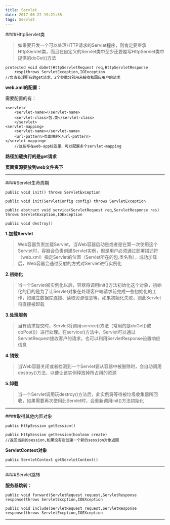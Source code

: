 ```yaml
---
title: Servlet
date: 2017-06-22 19:21:55
tags: Servlet
---
```

####HttpServlet类

>如果要开发一个可以处理HTTP请求的Servlet程序，则肯定要继承HttpServlet类，而且在自定义的Servlet类中至少还要覆写HttpServlet类中提供的doGet()方法

```
protected void doGet(HttpServletRequest req,HttpServletResponse
	resp)throws ServletException,IOException
//负责处理所有的get请求，2个参数分别用来接收和回应用户的请求
```

**web.xml的配置：**

<!--more-->

需要配置的有：

```	
<servlet>
	<servlet-name></servlet-name>
    <servlet-class>包.类</servlet-class>
    </servlet>
<servlet-mapping>
	<servlet-name></servlet-name>
    <url-pattern>页面映射</url-pattern>
</servlet-mapping>
	//这些写在web-app标签里，可以配置多个servlet-mapping
```

**路径加载执行的是get请求**

**页面资源要放到web文件夹下**

----------

####Servlet生命周期

```
public void init() throws ServletException

public void init(ServletConfig config) throws ServletException

public abstract void service(ServletRequest req,ServletResponse res) throws ServletExcption,IOException
	
public void destroy()
```

**1.加载Servlet**

>Web容器负责加载Servlet，当Web容器启动是或者是在第一次使用这个Servlet时，容器会负责创建Servlet实例，但是用户必须通过部署描述符（web.xml）指定Servlet的位置（Servlet所在的包.类名称），成功加载后，Web容器会通过反射的方式对Servlet进行实例化

**2.初始化**

>当一个Servlet被实例化以后，容器将调用init()方法初始化这个对象，初始化的目的是为了让Servlet对象在处理客户端请求前完成一些初始化的工作，如建立数据库连接、读取资源信息等，如果初始化失败，则此Servlet将直接被卸载

**3.处理服务**

>当有请求提交时，Servlet将调用service()方法（常用的是doGet()或doPost()）进行处理。在service()方法中，Servlet可以通过ServletRequest接收客户的请求，也可以利用ServletResponse设置响应信息

**4.销毁**

>当Web容器关闭或者检测到一个Servlet要从容器中被删除时，会自动调用destroy()方法，以便让该实例释放掉所占用的资源

**5.卸载**

>当一个Servlet调用玩destroy()方法后，此实例将等待被垃圾收集器所回收，如果需要再次使用此Servlet时，会重新调用init()方法初始化

----------

####取得其他内置对象

	public HttpSession getSession()

	public HttpSession getSession(boolean create)
	//返回当前的session,如果没有则创建一个新的session对象返回

**ServletContext对象**

	public ServletContext getServletContext()
	

----------

####Servlet跳转

**服务器跳转：**

```
public void forward(ServletRequest request,ServletResponse response)throws ServletExcption,IOEXception

public void include(ServletRequest request,ServletResponse response)throws ServletExcption,IOEXception
```

----------


